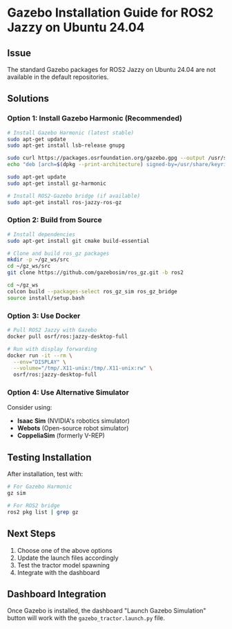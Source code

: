 # Gazebo Installation Guide for ROS2 Jazzy on Ubuntu 24.04

## Issue
The standard Gazebo packages for ROS2 Jazzy on Ubuntu 24.04 are not available in the default repositories.

## Solutions

### Option 1: Install Gazebo Harmonic (Recommended)
```bash
# Install Gazebo Harmonic (latest stable)
sudo apt-get update
sudo apt-get install lsb-release gnupg

sudo curl https://packages.osrfoundation.org/gazebo.gpg --output /usr/share/keyrings/pkgs-osrf-archive-keyring.gpg
echo "deb [arch=$(dpkg --print-architecture) signed-by=/usr/share/keyrings/pkgs-osrf-archive-keyring.gpg] http://packages.osrfoundation.org/gazebo/ubuntu-stable $(lsb_release -cs) main" | sudo tee /etc/apt/sources.list.d/gazebo-stable.list > /dev/null

sudo apt-get update
sudo apt-get install gz-harmonic

# Install ROS2-Gazebo bridge (if available)
sudo apt-get install ros-jazzy-ros-gz
```

### Option 2: Build from Source
```bash
# Install dependencies
sudo apt-get install git cmake build-essential

# Clone and build ros_gz packages
mkdir -p ~/gz_ws/src
cd ~/gz_ws/src
git clone https://github.com/gazebosim/ros_gz.git -b ros2

cd ~/gz_ws
colcon build --packages-select ros_gz_sim ros_gz_bridge
source install/setup.bash
```

### Option 3: Use Docker
```bash
# Pull ROS2 Jazzy with Gazebo
docker pull osrf/ros:jazzy-desktop-full

# Run with display forwarding
docker run -it --rm \
  --env="DISPLAY" \
  --volume="/tmp/.X11-unix:/tmp/.X11-unix:rw" \
  osrf/ros:jazzy-desktop-full
```

### Option 4: Use Alternative Simulator
Consider using:
- **Isaac Sim** (NVIDIA's robotics simulator)
- **Webots** (Open-source robot simulator)
- **CoppeliaSim** (formerly V-REP)

## Testing Installation
After installation, test with:
```bash
# For Gazebo Harmonic
gz sim

# For ROS2 bridge
ros2 pkg list | grep gz
```

## Next Steps
1. Choose one of the above options
2. Update the launch files accordingly
3. Test the tractor model spawning
4. Integrate with the dashboard

## Dashboard Integration
Once Gazebo is installed, the dashboard "Launch Gazebo Simulation" button will work with the `gazebo_tractor.launch.py` file.
